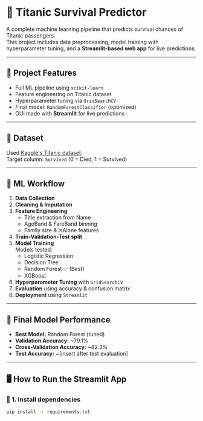 # 🚢 Titanic Survival Predictor

A complete machine learning pipeline that predicts survival chances of Titanic passengers.  
This project includes data preprocessing, model training with hyperparameter tuning, and a **Streamlit-based web app** for live predictions.

---

## 📌 Project Features

- Full ML pipeline using `scikit-learn`
- Feature engineering on Titanic dataset
- Hyperparameter tuning via `GridSearchCV`
- Final model: `RandomForestClassifier` (optimized)
- GUI made with **Streamlit** for live predictions

---

## 🧠 Dataset

Used [Kaggle's Titanic dataset](https://www.kaggle.com/competitions/titanic).  
Target column: `Survived` (0 = Died, 1 = Survived)

---

## 🧪 ML Workflow

1. **Data Collection**
2. **Cleaning & Imputation**
3. **Feature Engineering**
   - Title extraction from Name
   - AgeBand & FareBand binning
   - Family size & IsAlone features
4. **Train-Validation-Test split**
5. **Model Training**  
   Models tested:
   - Logistic Regression
   - Decision Tree
   - Random Forest ✅ (Best)
   - XGBoost
6. **Hyperparameter Tuning** with `GridSearchCV`
7. **Evaluation** using accuracy & confusion matrix
8. **Deployment** using `Streamlit`

---

## 🎯 Final Model Performance

- **Best Model:** Random Forest (tuned)
- **Validation Accuracy:** ~79.1%
- **Cross-Validation Accuracy:** ~82.3%
- **Test Accuracy:** ~[insert after test evaluation]

---

## 🖥️ How to Run the Streamlit App

### 🔧 1. Install dependencies

```bash
pip install -r requirements.txt
